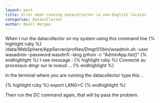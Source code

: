 ```yaml
---
layout: post
title: Error when running datacollector in non-English locales
categories: Datacollector
author: Niall Horgan
---
```


When I run the datacollector on my system using this command line
{% highlight ruby %}
/data/WebSphere/AppServer/profiles/Dmgr01/bin/wsadmin.sh -user wasadmin -password 
wasdm1i -lang jython -c "AdminApp.list()"
{% endhighlight %}
I see message : 
{% highlight ruby %}
Connecté au processus dmgr sur le noeud ...
{% endhighlight %}

In the terminal where you are running the datacollector type this ..

{% highlight ruby %} export LANG=C {% endhighlight %}

Then run the DC command again, that will by pass the problem. 
